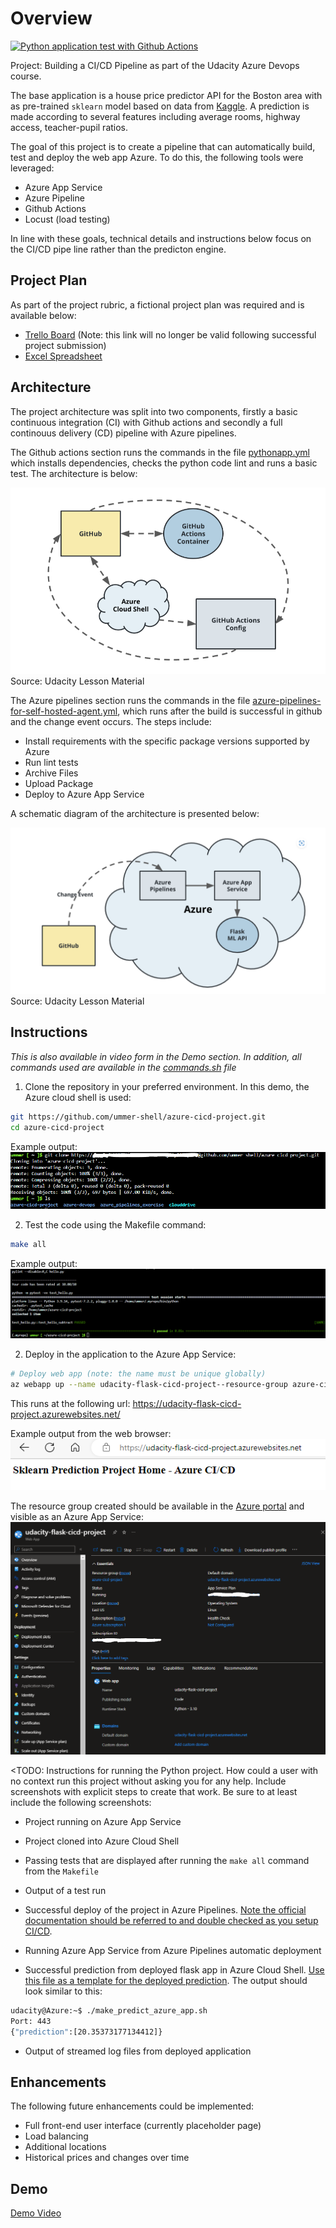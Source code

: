 
# Overview
[![Python application test with Github Actions](https://github.com/ummer-shell/azure-cicd-project/actions/workflows/pythonapp.yml/badge.svg)](https://github.com/ummer-shell/azure-cicd-project/actions/workflows/pythonapp.yml)

Project: Building a CI/CD Pipeline as part of the Udacity Azure Devops course. 

The base application is a house price predictor API for the Boston area  with as pre-trained `sklearn` model based on data from [Kaggle](https://www.kaggle.com/c/boston-housing). A prediction is made according to several features including average rooms, highway access, teacher-pupil ratios.

The goal of this project is to create a pipeline that can automatically build, test and deploy the web app Azure. To do this, the following tools were leveraged:
- Azure App Service
- Azure Pipeline
- Github Actions
- Locust (load testing)

In line with these goals, technical details and instructions below focus on the CI/CD pipe line rather than the predicton engine.

## Project Plan
As part of the project rubric, a fictional project plan was required and is available below:
- [Trello Board](https://trello.com/b/s2edAcH3/udacity-ci-cd-pipeline) (Note: this link will no longer be valid following successful project submission)
- [Excel Spreadsheet](https://github.com/ummer-shell/azure-cicd-project/blob/main/project-plan.xlsx)


## Architecture
The project architecture was split into two components, firstly a basic continuous integration (CI) with Github actions and secondly a full continouus delivery (CD) pipeline with Azure pipelines.

The Github actions section runs the commands in the file [pythonapp.yml](./.github/workflows/pythonapp.yml) which installs dependencies, checks the python code lint and runs a basic test. The architecture is below:

![Github actions CI architecture](./Screenshots/github-actions-architecture.PNG)
Source: Udacity Lesson Material

The Azure pipelines section runs the commands in the file [azure-pipelines-for-self-hosted-agent.yml](./azure-pipelines-for-self-hosted-agent.yml), which runs after the build is successful in github and the change event occurs. The steps include:
- Install requirements with the specific package versions supported by Azure
- Run lint tests
- Archive Files
- Upload Package
- Deploy to Azure App Service

A schematic diagram of the architecture is presented below:

![Azure Pipelines CD architecture](./Screenshots/azure-cd-architecture.PNG)
Source: Udacity Lesson Material


## Instructions
*This is also available in video form in the Demo section. In addition, all commands used are available in the [commands.sh]() file*

1. Clone the repository in your preferred environment. In this demo, the Azure cloud shell is used: 
```bash
git https://github.com/ummer-shell/azure-cicd-project.git
cd azure-cicd-project
```
Example output:
![Azure Pipelines CD architecture](./Screenshots/cloned-in-azure-cloud-shell.PNG)


2. Test the code using the Makefile command:
```bash 
make all
```
Example output:
![Passed tests from makefile](./Screenshots/passed-local-test-scaffold.PNG)

2. Deploy in the application to the Azure App Service:
```bash
# Deploy web app (note: the name must be unique globally)
az webapp up --name udacity-flask-cicd-project--resource-group azure-cicd-project
```
This runs at the following url: https://udacity-flask-cicd-project.azurewebsites.net/

Example output from the web browser:
![Running Application](./Screenshots/running-application.PNG)

The resource group created should be available in the [Azure portal](https://portal.azure.com/) and visible as an Azure App Service:
![Azure App Service](./Screenshots/azure-app-service.PNG)


<TODO:  Instructions for running the Python project.  How could a user with no context run this project without asking you for any help.  Include screenshots with explicit steps to create that work. Be sure to at least include the following screenshots:

* Project running on Azure App Service

* Project cloned into Azure Cloud Shell

* Passing tests that are displayed after running the `make all` command from the `Makefile`

* Output of a test run

* Successful deploy of the project in Azure Pipelines.  [Note the official documentation should be referred to and double checked as you setup CI/CD](https://docs.microsoft.com/en-us/azure/devops/pipelines/ecosystems/python-webapp?view=azure-devops).

* Running Azure App Service from Azure Pipelines automatic deployment

* Successful prediction from deployed flask app in Azure Cloud Shell.  [Use this file as a template for the deployed prediction](https://github.com/udacity/nd082-Azure-Cloud-DevOps-Starter-Code/blob/master/C2-AgileDevelopmentwithAzure/project/starter_files/flask-sklearn/make_predict_azure_app.sh).
The output should look similar to this:

```bash
udacity@Azure:~$ ./make_predict_azure_app.sh
Port: 443
{"prediction":[20.35373177134412]}
```

* Output of streamed log files from deployed application

> 

## Enhancements
The following future enhancements could be implemented:
- Full front-end user interface (currently placeholder page)
- Load balancing
- Additional locations
- Historical prices and changes over time

## Demo 

[Demo Video](https://youtube.com)

